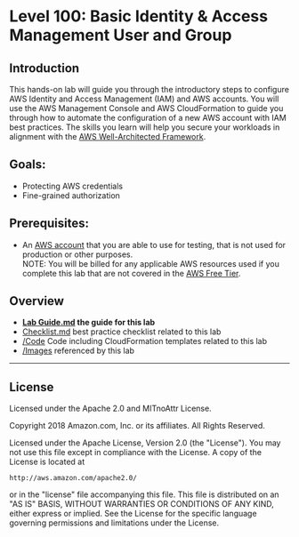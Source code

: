 # Level 100: Basic Identity & Access Management User and Group

## Introduction
This hands-on lab will guide you through the introductory steps to configure AWS Identity and Access Management
(IAM)
and AWS accounts.
You will use the AWS Management Console and AWS CloudFormation to guide you through how to automate the
configuration of a new AWS account with IAM best practices. The skills you learn will help you
secure your workloads in alignment with the [AWS Well-Architected Framework](https://aws.amazon.com/architecture/well-architected/).

## Goals:
* Protecting AWS credentials
* Fine-grained authorization

## Prerequisites:
* An [AWS account](https://portal.aws.amazon.com/gp/aws/developer/registration/index.html) that you are able to use for testing, that is not used for production or other purposes.  
NOTE: You will be billed for any applicable AWS resources used if you complete this lab that are not covered in the [AWS Free Tier](https://aws.amazon.com/free/).

## Overview
* **[Lab Guide.md](Lab%20Guide.md) the guide for this lab**
* [Checklist.md](Checklist.md) best practice checklist related to this lab
* [/Code](Code/) Code including CloudFormation templates related to this lab
* [/Images](Images/) referenced by this lab

***

## License
Licensed under the Apache 2.0 and MITnoAttr License. 

Copyright 2018 Amazon.com, Inc. or its affiliates. All Rights Reserved.

Licensed under the Apache License, Version 2.0 (the "License"). You may not use this file except in compliance with the License. A copy of the License is located at

    http://aws.amazon.com/apache2.0/

or in the "license" file accompanying this file. This file is distributed on an "AS IS" BASIS, WITHOUT WARRANTIES OR CONDITIONS OF ANY KIND, either express or implied. See the License for the specific language governing permissions and limitations under the License.


